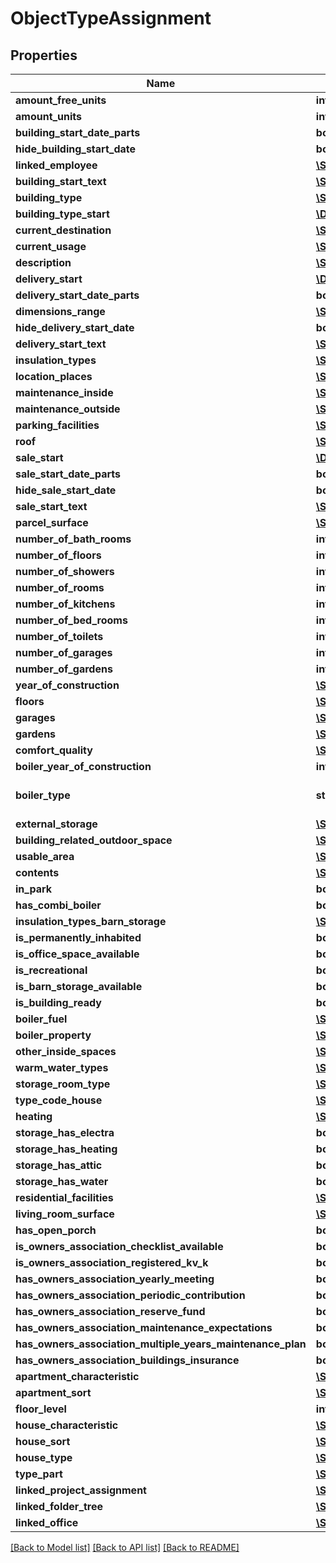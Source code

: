 # ObjectTypeAssignment

## Properties
Name | Type | Description | Notes
------------ | ------------- | ------------- | -------------
**amount_free_units** | **int** |  | [optional] 
**amount_units** | **int** |  | [optional] 
**building_start_date_parts** | **bool** |  | [optional] 
**hide_building_start_date** | **bool** |  | [optional] 
**linked_employee** | [**\Swagger\Client\Model\LinkedEmployee**](LinkedEmployee.md) |  | [optional] 
**building_start_text** | [**\Swagger\Client\Model\TranslatedText[]**](TranslatedText.md) |  | [optional] 
**building_type** | [**\Swagger\Client\Model\BuildingType**](BuildingType.md) |  | [optional] 
**building_type_start** | [**\DateTime**](\DateTime.md) |  | [optional] 
**current_destination** | [**\Swagger\Client\Model\TranslatedText[]**](TranslatedText.md) |  | [optional] 
**current_usage** | [**\Swagger\Client\Model\TranslatedText[]**](TranslatedText.md) |  | [optional] 
**description** | [**\Swagger\Client\Model\TranslatedText[]**](TranslatedText.md) |  | [optional] 
**delivery_start** | [**\DateTime**](\DateTime.md) |  | [optional] 
**delivery_start_date_parts** | **bool** |  | [optional] 
**dimensions_range** | [**\Swagger\Client\Model\DimensionsRange**](DimensionsRange.md) |  | [optional] 
**hide_delivery_start_date** | **bool** |  | [optional] 
**delivery_start_text** | [**\Swagger\Client\Model\TranslatedText[]**](TranslatedText.md) |  | [optional] 
**insulation_types** | [**\Swagger\Client\Model\InsulationType[]**](InsulationType.md) |  | [optional] 
**location_places** | [**\Swagger\Client\Model\LocationPlace[]**](LocationPlace.md) |  | [optional] 
**maintenance_inside** | [**\Swagger\Client\Model\Maintenance**](Maintenance.md) |  | [optional] 
**maintenance_outside** | [**\Swagger\Client\Model\Maintenance**](Maintenance.md) |  | [optional] 
**parking_facilities** | [**\Swagger\Client\Model\TypeOfParkingFacility[]**](TypeOfParkingFacility.md) |  | [optional] 
**roof** | [**\Swagger\Client\Model\Roof**](Roof.md) |  | [optional] 
**sale_start** | [**\DateTime**](\DateTime.md) |  | [optional] 
**sale_start_date_parts** | **bool** |  | [optional] 
**hide_sale_start_date** | **bool** |  | [optional] 
**sale_start_text** | [**\Swagger\Client\Model\TranslatedText[]**](TranslatedText.md) |  | [optional] 
**parcel_surface** | [**\Swagger\Client\Model\DimensionsRange**](DimensionsRange.md) |  | [optional] 
**number_of_bath_rooms** | **int** |  | [optional] 
**number_of_floors** | **int** |  | [optional] 
**number_of_showers** | **int** |  | [optional] 
**number_of_rooms** | **int** |  | [optional] 
**number_of_kitchens** | **int** |  | [optional] 
**number_of_bed_rooms** | **int** |  | [optional] 
**number_of_toilets** | **int** |  | [optional] 
**number_of_garages** | **int** |  | [optional] 
**number_of_gardens** | **int** |  | [optional] 
**year_of_construction** | [**\Swagger\Client\Model\YearOfConstruction**](YearOfConstruction.md) |  | [optional] 
**floors** | [**\Swagger\Client\Model\Floor[]**](Floor.md) |  | [optional] 
**garages** | [**\Swagger\Client\Model\Garage[]**](Garage.md) |  | [optional] 
**gardens** | [**\Swagger\Client\Model\Garden[]**](Garden.md) |  | [optional] 
**comfort_quality** | [**\Swagger\Client\Model\ComfortQuality**](ComfortQuality.md) |  | [optional] 
**boiler_year_of_construction** | **int** |  | [optional] 
**boiler_type** | **string** |  | [optional] [default to '']
**external_storage** | [**\Swagger\Client\Model\DimensionsRange**](DimensionsRange.md) |  | [optional] 
**building_related_outdoor_space** | [**\Swagger\Client\Model\DimensionsRange**](DimensionsRange.md) |  | [optional] 
**usable_area** | [**\Swagger\Client\Model\DimensionsRange**](DimensionsRange.md) |  | [optional] 
**contents** | [**\Swagger\Client\Model\DimensionsRange**](DimensionsRange.md) |  | [optional] 
**in_park** | **bool** |  | [optional] 
**has_combi_boiler** | **bool** |  | [optional] 
**insulation_types_barn_storage** | [**\Swagger\Client\Model\InsulationType[]**](InsulationType.md) |  | [optional] 
**is_permanently_inhabited** | **bool** |  | [optional] 
**is_office_space_available** | **bool** |  | [optional] 
**is_recreational** | **bool** |  | [optional] 
**is_barn_storage_available** | **bool** |  | [optional] 
**is_building_ready** | **bool** |  | [optional] 
**boiler_fuel** | [**\Swagger\Client\Model\EnergySource**](EnergySource.md) |  | [optional] 
**boiler_property** | [**\Swagger\Client\Model\Ownership**](Ownership.md) |  | [optional] 
**other_inside_spaces** | [**\Swagger\Client\Model\DimensionsRange**](DimensionsRange.md) |  | [optional] 
**warm_water_types** | [**\Swagger\Client\Model\HeatingWaterMethod[]**](HeatingWaterMethod.md) |  | [optional] 
**storage_room_type** | [**\Swagger\Client\Model\StorageRoomType**](StorageRoomType.md) |  | [optional] 
**type_code_house** | [**\Swagger\Client\Model\TypeCodeHouse**](TypeCodeHouse.md) |  | [optional] 
**heating** | [**\Swagger\Client\Model\HeatingMethod[]**](HeatingMethod.md) |  | [optional] 
**storage_has_electra** | **bool** |  | [optional] 
**storage_has_heating** | **bool** |  | [optional] 
**storage_has_attic** | **bool** |  | [optional] 
**storage_has_water** | **bool** |  | [optional] 
**residential_facilities** | [**\Swagger\Client\Model\ResidentialFacility[]**](ResidentialFacility.md) |  | [optional] 
**living_room_surface** | [**\Swagger\Client\Model\DimensionsRange**](DimensionsRange.md) |  | [optional] 
**has_open_porch** | **bool** |  | [optional] 
**is_owners_association_checklist_available** | **bool** |  | [optional] 
**is_owners_association_registered_kv_k** | **bool** |  | [optional] 
**has_owners_association_yearly_meeting** | **bool** |  | [optional] 
**has_owners_association_periodic_contribution** | **bool** |  | [optional] 
**has_owners_association_reserve_fund** | **bool** |  | [optional] 
**has_owners_association_maintenance_expectations** | **bool** |  | [optional] 
**has_owners_association_multiple_years_maintenance_plan** | **bool** |  | [optional] 
**has_owners_association_buildings_insurance** | **bool** |  | [optional] 
**apartment_characteristic** | [**\Swagger\Client\Model\ApartmentCharacteristic**](ApartmentCharacteristic.md) |  | [optional] 
**apartment_sort** | [**\Swagger\Client\Model\ApartmentSort**](ApartmentSort.md) |  | [optional] 
**floor_level** | **int** |  | [optional] 
**house_characteristic** | [**\Swagger\Client\Model\HouseCharacteristic**](HouseCharacteristic.md) |  | [optional] 
**house_sort** | [**\Swagger\Client\Model\HouseSort**](HouseSort.md) |  | [optional] 
**house_type** | [**\Swagger\Client\Model\HouseType**](HouseType.md) |  | [optional] 
**type_part** | [**\Swagger\Client\Model\TypePART**](TypePART.md) |  | [optional] 
**linked_project_assignment** | [**\Swagger\Client\Model\LinkedAssignment**](LinkedAssignment.md) |  | [optional] 
**linked_folder_tree** | [**\Swagger\Client\Model\LinkedFolderTree**](LinkedFolderTree.md) |  | [optional] 
**linked_office** | [**\Swagger\Client\Model\LinkedOffice**](LinkedOffice.md) |  | [optional] 

[[Back to Model list]](../README.md#documentation-for-models) [[Back to API list]](../README.md#documentation-for-api-endpoints) [[Back to README]](../README.md)


